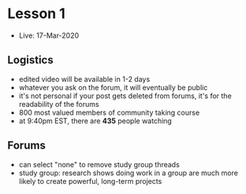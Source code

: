 # Lesson 1
- Live:  17-Mar-2020

## Logistics
- edited video will be available in 1-2 days
- whatever you ask on the forum, it will eventually be public
- it's not personal if your post gets deleted from forums, it's for the readability of the forums
- 800 most valued members of community taking course
- at 9:40pm EST, there are **435** people watching

## Forums
- can select "none" to remove study group threads
- study group:  research shows doing work in a group are much more likely to create powerful, long-term projects

